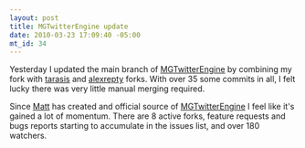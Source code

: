 ```yaml
--- 
layout: post
title: MGTwitterEngine update
date: 2010-03-23 17:09:40 -05:00
mt_id: 34
---
```

Yesterday I updated the main branch of [MGTwitterEngine][1] by combining my fork with [tarasis][2] and [alexrepty][3] forks.  With over 35 some commits in all, I felt lucky there was very little manual merging required.

Since [Matt][4] has created and official source of [MGTwitterEngine][5] I feel like it's gained a lot of momentum.  There are 8 active forks, feature requests and bugs reports starting to accumulate in the issues list, and over 180 watchers.

[1]: http://github.com/mattgemmell/MGTwitterEngine
[2]: http://github.com/tarasis
[3]: http://github.com/alexrepty
[4]: http://mattgemmell.com
[5]: http://github.com/mattgemmell/MGTwitterEngine 
